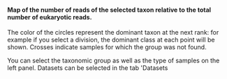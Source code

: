#### Map of the number of reads of the  selected taxon relative to the total number of eukaryotic reads.

The color of the circles represent the dominant taxon at the next rank: for example if you select a division, the dominant class at each point will be shown. Crosses indicate samples for which the group was not found.

You can select the taxonomic group as well as the type of samples on the left panel. Datasets can be selected in the tab 'Datasets